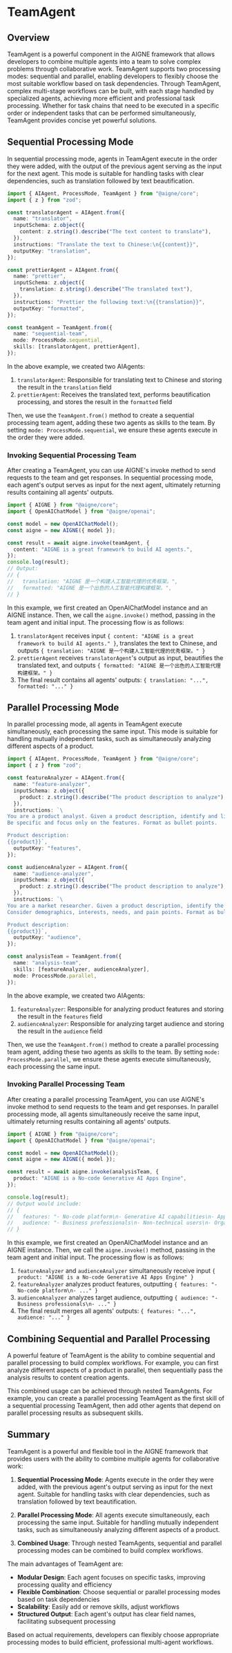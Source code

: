 # TeamAgent

## Overview

TeamAgent is a powerful component in the AIGNE framework that allows developers to combine multiple agents into a team to solve complex problems through collaborative work. TeamAgent supports two processing modes: sequential and parallel, enabling developers to flexibly choose the most suitable workflow based on task dependencies. Through TeamAgent, complex multi-stage workflows can be built, with each stage handled by specialized agents, achieving more efficient and professional task processing. Whether for task chains that need to be executed in a specific order or independent tasks that can be performed simultaneously, TeamAgent provides concise yet powerful solutions.

## Sequential Processing Mode

In sequential processing mode, agents in TeamAgent execute in the order they were added, with the output of the previous agent serving as the input for the next agent. This mode is suitable for handling tasks with clear dependencies, such as translation followed by text beautification.

```ts file="../../docs-examples/test/concepts/team-agent.test.ts" region="example-agent-sequential-create-agent"
import { AIAgent, ProcessMode, TeamAgent } from "@aigne/core";
import { z } from "zod";

const translatorAgent = AIAgent.from({
  name: "translator",
  inputSchema: z.object({
    content: z.string().describe("The text content to translate"),
  }),
  instructions: "Translate the text to Chinese:\n{{content}}",
  outputKey: "translation",
});

const prettierAgent = AIAgent.from({
  name: "prettier",
  inputSchema: z.object({
    translation: z.string().describe("The translated text"),
  }),
  instructions: "Prettier the following text:\n{{translation}}",
  outputKey: "formatted",
});

const teamAgent = TeamAgent.from({
  name: "sequential-team",
  mode: ProcessMode.sequential,
  skills: [translatorAgent, prettierAgent],
});
```

In the above example, we created two AIAgents:

1. `translatorAgent`: Responsible for translating text to Chinese and storing the result in the `translation` field
2. `prettierAgent`: Receives the translated text, performs beautification processing, and stores the result in the `formatted` field

Then, we use the `TeamAgent.from()` method to create a sequential processing team agent, adding these two agents as skills to the team. By setting `mode: ProcessMode.sequential`, we ensure these agents execute in the order they were added.

### Invoking Sequential Processing Team

After creating a TeamAgent, you can use AIGNE's invoke method to send requests to the team and get responses. In sequential processing mode, each agent's output serves as input for the next agent, ultimately returning results containing all agents' outputs.

```ts file="../../docs-examples/test/concepts/team-agent.test.ts" region="example-agent-sequential-invoke"
import { AIGNE } from "@aigne/core";
import { OpenAIChatModel } from "@aigne/openai";

const model = new OpenAIChatModel();
const aigne = new AIGNE({ model });

const result = await aigne.invoke(teamAgent, {
  content: "AIGNE is a great framework to build AI agents.",
});
console.log(result);
// Output:
// {
//   translation: "AIGNE 是一个构建人工智能代理的优秀框架。",
//   formatted: "AIGNE 是一个出色的人工智能代理构建框架。",
// }
```

In this example, we first created an OpenAIChatModel instance and an AIGNE instance. Then, we call the `aigne.invoke()` method, passing in the team agent and initial input. The processing flow is as follows:

1. `translatorAgent` receives input `{ content: "AIGNE is a great framework to build AI agents." }`, translates the text to Chinese, and outputs `{ translation: "AIGNE 是一个构建人工智能代理的优秀框架。" }`
2. `prettierAgent` receives `translatorAgent`'s output as input, beautifies the translated text, and outputs `{ formatted: "AIGNE 是一个出色的人工智能代理构建框架。" }`
3. The final result contains all agents' outputs: `{ translation: "...", formatted: "..." }`

## Parallel Processing Mode

In parallel processing mode, all agents in TeamAgent execute simultaneously, each processing the same input. This mode is suitable for handling mutually independent tasks, such as simultaneously analyzing different aspects of a product.

```ts file="../../docs-examples/test/concepts/team-agent.test.ts" region="example-agent-parallel-create-agent"
import { AIAgent, ProcessMode, TeamAgent } from "@aigne/core";
import { z } from "zod";

const featureAnalyzer = AIAgent.from({
  name: "feature-analyzer",
  inputSchema: z.object({
    product: z.string().describe("The product description to analyze"),
  }),
  instructions: `\
You are a product analyst. Given a product description, identify and list the key features of the product.
Be specific and focus only on the features. Format as bullet points.

Product description:
{{product}}`,
  outputKey: "features",
});

const audienceAnalyzer = AIAgent.from({
  name: "audience-analyzer",
  inputSchema: z.object({
    product: z.string().describe("The product description to analyze"),
  }),
  instructions: `\
You are a market researcher. Given a product description, identify the target audience for this product.
Consider demographics, interests, needs, and pain points. Format as bullet points.

Product description:
{{product}}`,
  outputKey: "audience",
});

const analysisTeam = TeamAgent.from({
  name: "analysis-team",
  skills: [featureAnalyzer, audienceAnalyzer],
  mode: ProcessMode.parallel,
});
```

In the above example, we created two AIAgents:

1. `featureAnalyzer`: Responsible for analyzing product features and storing the result in the `features` field
2. `audienceAnalyzer`: Responsible for analyzing target audience and storing the result in the `audience` field

Then, we use the `TeamAgent.from()` method to create a parallel processing team agent, adding these two agents as skills to the team. By setting `mode: ProcessMode.parallel`, we ensure these agents execute simultaneously, each processing the same input.

### Invoking Parallel Processing Team

After creating a parallel processing TeamAgent, you can use AIGNE's invoke method to send requests to the team and get responses. In parallel processing mode, all agents simultaneously receive the same input, ultimately returning results containing all agents' outputs.

```ts file="../../docs-examples/test/concepts/team-agent.test.ts" region="example-agent-parallel-invoke"
import { AIGNE } from "@aigne/core";
import { OpenAIChatModel } from "@aigne/openai";

const model = new OpenAIChatModel();
const aigne = new AIGNE({ model });

const result = await aigne.invoke(analysisTeam, {
  product: "AIGNE is a No-code Generative AI Apps Engine",
});

console.log(result);
// Output would include:
// {
//   features: "- No-code platform\n- Generative AI capabilities\n- App engine functionality\n- Easy integration",
//   audience: "- Business professionals\n- Non-technical users\n- Organizations seeking AI solutions\n- Developers looking for rapid prototyping",
// }
```

In this example, we first created an OpenAIChatModel instance and an AIGNE instance. Then, we call the `aigne.invoke()` method, passing in the team agent and initial input. The processing flow is as follows:

1. `featureAnalyzer` and `audienceAnalyzer` simultaneously receive input `{ product: "AIGNE is a No-code Generative AI Apps Engine" }`
2. `featureAnalyzer` analyzes product features, outputting `{ features: "- No-code platform\n- ..." }`
3. `audienceAnalyzer` analyzes target audience, outputting `{ audience: "- Business professionals\n- ..." }`
4. The final result merges all agents' outputs: `{ features: "...", audience: "..." }`

## Combining Sequential and Parallel Processing

A powerful feature of TeamAgent is the ability to combine sequential and parallel processing to build complex workflows. For example, you can first analyze different aspects of a product in parallel, then sequentially pass the analysis results to content creation agents.

This combined usage can be achieved through nested TeamAgents. For example, you can create a parallel processing TeamAgent as the first skill of a sequential processing TeamAgent, then add other agents that depend on parallel processing results as subsequent skills.

## Summary

TeamAgent is a powerful and flexible tool in the AIGNE framework that provides users with the ability to combine multiple agents for collaborative work:

1. **Sequential Processing Mode**: Agents execute in the order they were added, with the previous agent's output serving as input for the next agent. Suitable for handling tasks with clear dependencies, such as translation followed by text beautification.

2. **Parallel Processing Mode**: All agents execute simultaneously, each processing the same input. Suitable for handling mutually independent tasks, such as simultaneously analyzing different aspects of a product.

3. **Combined Usage**: Through nested TeamAgents, sequential and parallel processing modes can be combined to build complex workflows.

The main advantages of TeamAgent are:

* **Modular Design**: Each agent focuses on specific tasks, improving processing quality and efficiency
* **Flexible Combination**: Choose sequential or parallel processing modes based on task dependencies
* **Scalability**: Easily add or remove skills, adjust workflows
* **Structured Output**: Each agent's output has clear field names, facilitating subsequent processing

Based on actual requirements, developers can flexibly choose appropriate processing modes to build efficient, professional multi-agent workflows.
